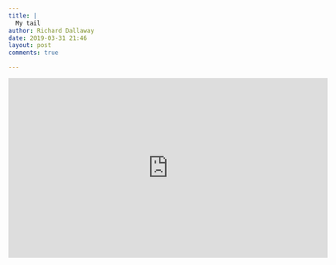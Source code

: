 ```yaml
---
title: |
  My tail
author: Richard Dallaway
date: 2019-03-31 21:46
layout: post
comments: true

---
```




<iframe src="https://player.vimeo.com/video/327596864" width="640" height="360" frameborder="0" webkitallowfullscreen mozallowfullscreen allowfullscreen></iframe>


      